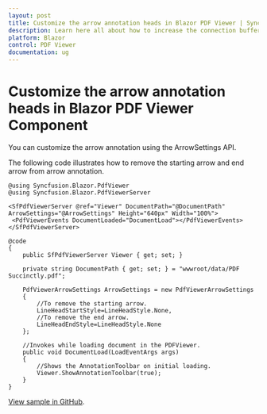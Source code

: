 ```yaml
---
layout: post
title: Customize the arrow annotation heads in Blazor PDF Viewer | Syncfusion
description: Learn here all about how to increase the connection buffer size in Syncfusion Blazor PDF Viewer component and more.
platform: Blazor
control: PDF Viewer
documentation: ug
---
```


# Customize the arrow annotation heads in Blazor PDF Viewer Component

You can customize the arrow annotation using the ArrowSettings API.

The following code illustrates how to remove the starting arrow and end arrow from arrow annotation.

```cshtml
@using Syncfusion.Blazor.PdfViewer
@using Syncfusion.Blazor.PdfViewerServer

<SfPdfViewerServer @ref="Viewer" DocumentPath="@DocumentPath" ArrowSettings="@ArrowSettings" Height="640px" Width="100%">
 <PdfViewerEvents DocumentLoaded="DocumentLoad"></PdfViewerEvents>
</SfPdfViewerServer>

@code
{
    public SfPdfViewerServer Viewer { get; set; }

    private string DocumentPath { get; set; } = "wwwroot/data/PDF Succinctly.pdf";

    PdfViewerArrowSettings ArrowSettings = new PdfViewerArrowSettings 
    { 
        //To remove the starting arrow.
        LineHeadStartStyle=LineHeadStyle.None,
        //To remove the end arrow.
        LineHeadEndStyle=LineHeadStyle.None
    };

    //Invokes while loading document in the PDFViewer. 
    public void DocumentLoad(LoadEventArgs args)
    {
        //Shows the AnnotationToolbar on initial loading.
        Viewer.ShowAnnotationToolbar(true);        
    }
}
```

[View sample in GitHub](https://github.com/SyncfusionExamples/blazor-pdf-viewer-examples).
